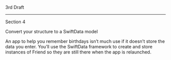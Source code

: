 3rd Draft

- - - -

Section 4

Convert your structure to a SwiftData model

An app to help you remember birthdays isn’t much use if it doesn’t store the data you enter. You’ll use the SwiftData framework to create and store instances of Friend so they are still there when the app is relaunched.
